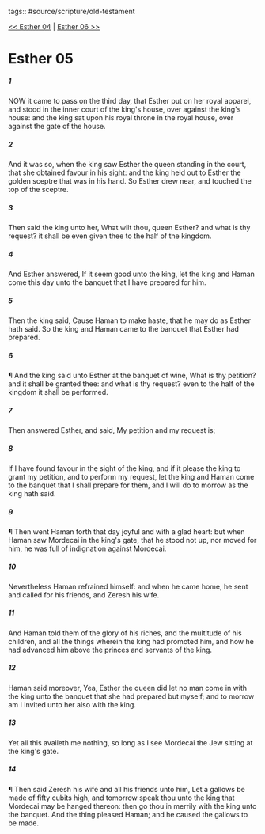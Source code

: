 tags:: #source/scripture/old-testament

[<< Esther 04](/old-testament/17_Esther/Esther_04.md) | [Esther 06 >>](/old-testament/17_Esther/Esther_06.md)

# Esther 05

##### 1

NOW it came to pass on the third day, that Esther put on her royal apparel, and stood in the inner court of the king's house, over against the king's house: and the king sat upon his royal throne in the royal house, over against the gate of the house.

##### 2

And it was so, when the king saw Esther the queen standing in the court, that she obtained favour in his sight: and the king held out to Esther the golden sceptre that was in his hand. So Esther drew near, and touched the top of the sceptre.

##### 3

Then said the king unto her, What wilt thou, queen Esther? and what is thy request? it shall be even given thee to the half of the kingdom.

##### 4

And Esther answered, If it seem good unto the king, let the king and Haman come this day unto the banquet that I have prepared for him.

##### 5

Then the king said, Cause Haman to make haste, that he may do as Esther hath said. So the king and Haman came to the banquet that Esther had prepared.

##### 6

¶ And the king said unto Esther at the banquet of wine, What is thy petition? and it shall be granted thee: and what is thy request? even to the half of the kingdom it shall be performed.

##### 7

Then answered Esther, and said, My petition and my request is;

##### 8

If I have found favour in the sight of the king, and if it please the king to grant my petition, and to perform my request, let the king and Haman come to the banquet that I shall prepare for them, and I will do to morrow as the king hath said.

##### 9

¶ Then went Haman forth that day joyful and with a glad heart: but when Haman saw Mordecai in the king's gate, that he stood not up, nor moved for him, he was full of indignation against Mordecai.

##### 10

Nevertheless Haman refrained himself: and when he came home, he sent and called for his friends, and Zeresh his wife.

##### 11

And Haman told them of the glory of his riches, and the multitude of his children, and all the things wherein the king had promoted him, and how he had advanced him above the princes and servants of the king.

##### 12

Haman said moreover, Yea, Esther the queen did let no man come in with the king unto the banquet that she had prepared but myself; and to morrow am I invited unto her also with the king.

##### 13

Yet all this availeth me nothing, so long as I see Mordecai the Jew sitting at the king's gate.

##### 14

¶ Then said Zeresh his wife and all his friends unto him, Let a gallows be made of fifty cubits high, and tomorrow speak thou unto the king that Mordecai may be hanged thereon: then go thou in merrily with the king unto the banquet. And the thing pleased Haman; and he caused the gallows to be made.
